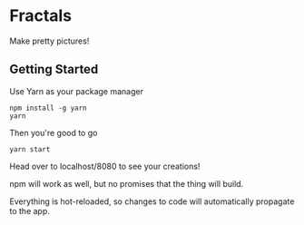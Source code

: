 # Fractals

Make pretty pictures!

## Getting Started

Use Yarn as your package manager

```
npm install -g yarn
yarn
```

Then you're good to go

```
yarn start
```

Head over to localhost/8080 to see your creations!

npm will work as well, but no promises that the thing will build.

Everything is hot-reloaded, so changes to code will automatically propagate to the app.